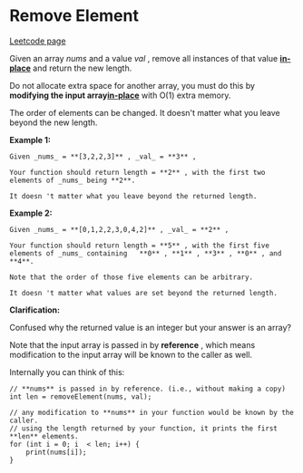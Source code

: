 # Remove Element
[Leetcode page](https://leetcode.com/problems/remove-element/description)

Given an array _nums_ and a value _val_ , remove all instances of that value
[**in-place**](https://en.wikipedia.org/wiki/In-place_algorithm) and return
the new length.

Do not allocate extra space for another array, you must do this by **modifying
the input array[in-place](https://en.wikipedia.org/wiki/In-place_algorithm)**
with O(1) extra memory.

The order of elements can be changed. It doesn't matter what you leave beyond
the new length.

**Example 1:**

    
    
    Given _nums_ = **[3,2,2,3]** , _val_ = **3** ,
    
    Your function should return length = **2** , with the first two elements of _nums_ being **2**.
    
    It doesn 't matter what you leave beyond the returned length.
    

**Example 2:**

    
    
    Given _nums_ = **[0,1,2,2,3,0,4,2]** , _val_ = **2** ,
    
    Your function should return length = **5** , with the first five elements of _nums_ containing   **0** , **1** , **3** , **0** , and  **4**.
    
    Note that the order of those five elements can be arbitrary.
    
    It doesn 't matter what values are set beyond the returned length.

**Clarification:**

Confused why the returned value is an integer but your answer is an array?

Note that the input array is passed in by **reference** , which means
modification to the input array will be known to the caller as well.

Internally you can think of this:

    
    
    // **nums** is passed in by reference. (i.e., without making a copy)
    int len = removeElement(nums, val);
    
    // any modification to **nums** in your function would be known by the caller.
    // using the length returned by your function, it prints the first **len** elements.
    for (int i = 0; i  < len; i++) {
        print(nums[i]);
    }

